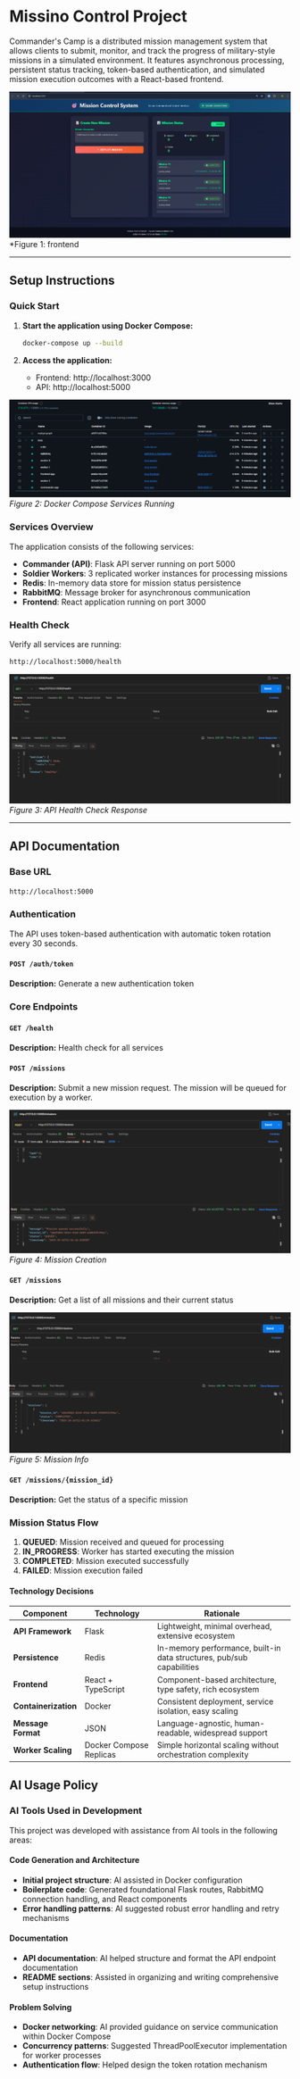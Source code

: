 # Missino Control Project
Commander's Camp is a distributed mission management system that allows clients to submit, monitor, and track the progress of military-style missions in a simulated environment. It features asynchronous processing, persistent status tracking, token-based authentication, and simulated mission execution outcomes with a React-based frontend.

![System Overview](https://github.com/vaibhav-sd/MissionControlProject/blob/master/images/frontend.png)
*Figure 1: frontend

---

## Setup Instructions


### Quick Start

1. **Start the application using Docker Compose:**
   ```bash
   docker-compose up --build
   ```

2. **Access the application:**
   - Frontend: http://localhost:3000
   - API: http://localhost:5000

![Docker Services](https://github.com/vaibhav-sd/MissionControlProject/blob/master/images/docker.png)
*Figure 2: Docker Compose Services Running*

### Services Overview

The application consists of the following services:
- **Commander (API)**: Flask API server running on port 5000
- **Soldier Workers**: 3 replicated worker instances for processing missions
- **Redis**: In-memory data store for mission status persistence
- **RabbitMQ**: Message broker for asynchronous communication
- **Frontend**: React application running on port 3000

### Health Check
Verify all services are running:
```bash
http://localhost:5000/health
```

![Health Check Response](https://github.com/vaibhav-sd/MissionControlProject/blob/master/images/health_check.png)
*Figure 3: API Health Check Response*

---

##  API Documentation

### Base URL
`http://localhost:5000`

### Authentication
The API uses token-based authentication with automatic token rotation every 30 seconds.

#### `POST /auth/token`
**Description:** Generate a new authentication token

### Core Endpoints

#### `GET /health`
**Description:** Health check for all services

#### `POST /missions`
**Description:** Submit a new mission request. The mission will be queued for execution by a worker.

![Health Check Response](https://github.com/vaibhav-sd/MissionControlProject/blob/master/images/creating_mission.png)
*Figure 4: Mission Creation*

#### `GET /missions`
**Description:** Get a list of all missions and their current status

![Health Check Response](https://github.com/vaibhav-sd/MissionControlProject/blob/master/images/getting_mission_info.png)
*Figure 5: Mission Info*


#### `GET /missions/{mission_id}`
**Description:** Get the status of a specific mission

### Mission Status Flow
1. **QUEUED**: Mission received and queued for processing
2. **IN_PROGRESS**: Worker has started executing the mission
3. **COMPLETED**: Mission executed successfully
4. **FAILED**: Mission execution failed


#### Technology Decisions

| Component | Technology | Rationale |
|-----------|------------|----------|
| **API Framework** | Flask | Lightweight, minimal overhead, extensive ecosystem |
| **Persistence** | Redis | In-memory performance, built-in data structures, pub/sub capabilities |
| **Frontend** | React + TypeScript | Component-based architecture, type safety, rich ecosystem |
| **Containerization** | Docker | Consistent deployment, service isolation, easy scaling |
| **Message Format** | JSON | Language-agnostic, human-readable, widespread support |
| **Worker Scaling** | Docker Compose Replicas | Simple horizontal scaling without orchestration complexity |



## AI Usage Policy

### AI Tools Used in Development
This project was developed with assistance from AI tools in the following areas:

#### Code Generation and Architecture
- **Initial project structure**: AI assisted in Docker configuration
- **Boilerplate code**: Generated foundational Flask routes, RabbitMQ connection handling, and React components
- **Error handling patterns**: AI suggested robust error handling and retry mechanisms

#### Documentation
- **API documentation**: AI helped structure and format the API endpoint documentation
- **README sections**: Assisted in organizing and writing comprehensive setup instructions

#### Problem Solving
- **Docker networking**: AI provided guidance on service communication within Docker Compose
- **Concurrency patterns**: Suggested ThreadPoolExecutor implementation for worker processes
- **Authentication flow**: Helped design the token rotation mechanism